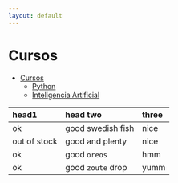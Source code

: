 ```yaml
---
layout: default
---
```

# Cursos

- [Cursos](/curso/main)
    - [Python](/curso/python/main)
    - [Inteligencia Artificial](/curso/ia/main)

| head1        | head two          | three |
|:-------------|:------------------|:------|
| ok           | good swedish fish | nice  |
| out of stock | good and plenty   | nice  |
| ok           | good `oreos`      | hmm   |
| ok           | good `zoute` drop | yumm  |


